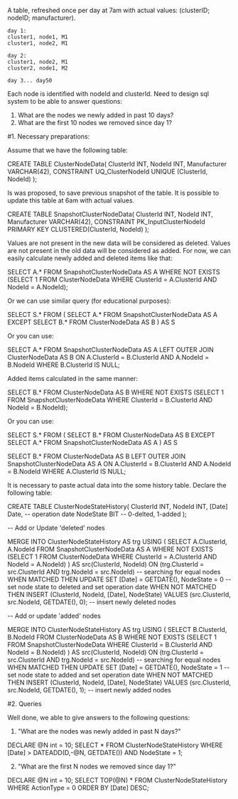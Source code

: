 A table, refreshed once per day at 7am with actual values: (clusterID; nodeID; manufacturer).

```
day 1:
cluster1, node1, M1
cluster1, node2, M1
 
day 2:
cluster1, node2, M1
cluster2, node1, M2

day 3... day50
```

Each node is identified with nodeId and clusterId. Need to design sql system to be able to answer questions:
 
1. What are the nodes we newly added in past 10 days?
2. What are the first 10 nodes we removed since day 1?

#1. Necessary preparations:

Assume that we have the following table:

CREATE TABLE ClusterNodeData(
	ClusterId INT, 
	NodeId INT, 
	Manufacturer VARCHAR(42),
	CONSTRAINT UQ_ClusterNodeId UNIQUE (ClusterId, NodeId)
);

Is was proposed, to save previous snapshot of the table. It is possible to update this table at 6am with actual values.

CREATE TABLE SnapshotClusterNodeData(
	ClusterId INT, 
	NodeId INT, 
	Manufacturer VARCHAR(42),
	CONSTRAINT PK_InputClusterNodeId PRIMARY KEY CLUSTERED(ClusterId, NodeId)
);

Values are not present in the new data will be considered as deleted. Values are not present in the old data will be considered as added. For now, we can easily calculate newly added and deleted items like that:

SELECT 
		A.*
	FROM SnapshotClusterNodeData AS A
	WHERE NOT EXISTS (SELECT 1 FROM ClusterNodeData WHERE ClusterId = A.ClusterId AND NodeId = A.NodeId);

Or we can use similar query (for educational purposes):

SELECT S.*
FROM
(
	SELECT A.* FROM SnapshotClusterNodeData AS A
		EXCEPT
	SELECT B.* FROM ClusterNodeData AS B
) AS S

Or you can use:

SELECT 
		A.*
	FROM SnapshotClusterNodeData AS A
	LEFT OUTER JOIN ClusterNodeData AS B ON A.ClusterId = B.ClusterId AND A.NodeId = B.NodeId
	WHERE B.ClusterId IS NULL;

Added items calculated in the same manner:

SELECT 
		B.*
	FROM ClusterNodeData AS B
	WHERE NOT EXISTS (SELECT 1 FROM SnapshotClusterNodeData WHERE ClusterId = B.ClusterId AND NodeId = B.NodeId);
 
 Or you can use:
 
SELECT S.*
FROM
(
	SELECT B.* FROM ClusterNodeData AS B
		EXCEPT
	SELECT A.* FROM SnapshotClusterNodeData AS A
) AS S

SELECT 
		B.*
	FROM ClusterNodeData AS B
	LEFT OUTER JOIN SnapshotClusterNodeData AS A ON A.ClusterId = B.ClusterId AND A.NodeId = B.NodeId
	WHERE A.ClusterId IS NULL;
 
It is necessary to paste actual data into the some history table. Declare the following table:

CREATE TABLE ClusterNodeStateHistory(
	ClusterId INT, 
	NodeId INT,
	[Date] Date, -- operation date
	NodeState BIT -- 0-delted, 1-added
);

-- Add or Update 'deleted' nodes

MERGE INTO ClusterNodeStateHistory AS trg
USING
(
SELECT 
		A.ClusterId, A.NodeId 
	FROM SnapshotClusterNodeData AS A
	WHERE NOT EXISTS (SELECT 1 FROM ClusterNodeData WHERE ClusterId = A.ClusterId AND NodeId = A.NodeId)
) AS src(ClusterId, NodeId) ON (trg.ClusterId = src.ClusterId AND trg.NodeId = src.NodeId) -- searching for equal nodes
WHEN MATCHED THEN 
	UPDATE SET [Date] = GETDATE(), NodeState = 0 -- set node state to deleted and set operation date
WHEN NOT MATCHED THEN
	INSERT (ClusterId, NodeId, [Date], NodeState)
		VALUES (src.ClusterId, src.NodeId, GETDATE(), 0); -- insert newly deleted nodes

-- Add or update 'added' nodes

MERGE INTO ClusterNodeStateHistory AS trg
USING
(
SELECT 
		B.ClusterId, B.NodeId
	FROM ClusterNodeData AS B
	WHERE NOT EXISTS (SELECT 1 FROM SnapshotClusterNodeData WHERE ClusterId = B.ClusterId AND NodeId = B.NodeId)
) AS src(ClusterId, NodeId) ON (trg.ClusterId = src.ClusterId AND trg.NodeId = src.NodeId) -- searching for equal nodes
WHEN MATCHED THEN 
	UPDATE SET [Date] = GETDATE(), NodeState = 1 -- set node state to added and set operation date
WHEN NOT MATCHED THEN
	INSERT (ClusterId, NodeId, [Date], NodeState)
		VALUES (src.ClusterId, src.NodeId, GETDATE(), 1); -- insert newly added nodes
  
  
 #2. Queries
 
Well done, we able to give answers to the following questions:

1. "What are the nodes was newly added in past N days?"

DECLARE @N int = 10;
SELECT * FROM ClusterNodeStateHistory WHERE [Date] > DATEADD(D,-@N, GETDATE()) AND NodeState = 1;

2. "What are the first N nodes we removed since day 1?"

DECLARE @N int = 10;
SELECT TOP(@N) * FROM ClusterNodeStateHistory WHERE ActionType = 0 ORDER BY [Date] DESC;
